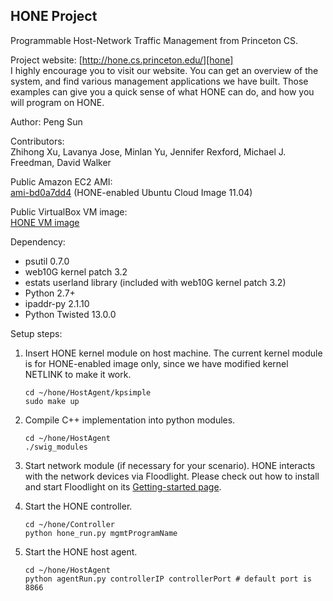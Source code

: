 ## HONE Project

Programmable Host-Network Traffic Management from Princeton CS. 

Project website: [http://hone.cs.princeton.edu/][hone]  
I highly encourage you to visit our website. You can get an overview of the
system, and find various management applications we have built. Those examples
can give you a quick sense of what HONE can do, and how you will program on
HONE. 

Author: Peng Sun

Contributors:  
Zhihong Xu, Lavanya Jose, Minlan Yu, Jennifer Rexford, Michael J. Freedman,
David Walker

Public Amazon EC2 AMI:  
[ami-bd0a7dd4][ami] (HONE-enabled Ubuntu Cloud Image 11.04)

Public VirtualBox VM image:  
[HONE VM image][vm]

Dependency:
* psutil 0.7.0
* web10G kernel patch 3.2
* estats userland library (included with web10G kernel patch 3.2)
* Python 2.7+
* ipaddr-py 2.1.10
* Python Twisted 13.0.0

Setup steps:

1.  Insert HONE kernel module on host machine. 
    The current kernel module is for HONE-enabled image only, since we have
    modified kernel NETLINK to make it work.

        cd ~/hone/HostAgent/kpsimple
        sudo make up

2.  Compile C++ implementation into python modules. 

        cd ~/hone/HostAgent
        ./swig_modules

3.  Start network module (if necessary for your scenario). 
    HONE interacts with the network devices via Floodlight. Please check out how
    to install and start Floodlight on its [Getting-started page][floodlight]. 

4.  Start the HONE controller.

        cd ~/hone/Controller
        python hone_run.py mgmtProgramName

5.  Start the HONE host agent.

        cd ~/hone/HostAgent
        python agentRun.py controllerIP controllerPort # default port is 8866


[hone]: http://hone.cs.princeton.edu/
[ami]: https://console.aws.amazon.com/ec2/home?region=us-east-1#launchAmi=ami-bd0a7dd4
[vm]: http://hone.cs.princeton.edu/files/hone-vm.ova
[floodlight]: http://www.projectfloodlight.org/getting-started/
